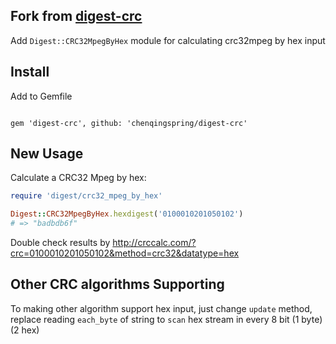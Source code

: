 ## Fork from [digest-crc](https://github.com/postmodern/digest-crc) 

Add `Digest::CRC32MpegByHex` module for calculating crc32mpeg by hex input

## Install

Add to Gemfile

```

gem 'digest-crc', github: 'chenqingspring/digest-crc'

```

## New Usage

Calculate a CRC32 Mpeg by hex:

```ruby
require 'digest/crc32_mpeg_by_hex'

Digest::CRC32MpegByHex.hexdigest('0100010201050102')
# => "badbdb6f"
```
Double check results by http://crccalc.com/?crc=0100010201050102&method=crc32&datatype=hex

## Other CRC algorithms Supporting

To making other algorithm support hex input, just change `update` method, replace reading `each_byte` of string to `scan` hex stream in every 8 bit (1 byte)(2 hex)
